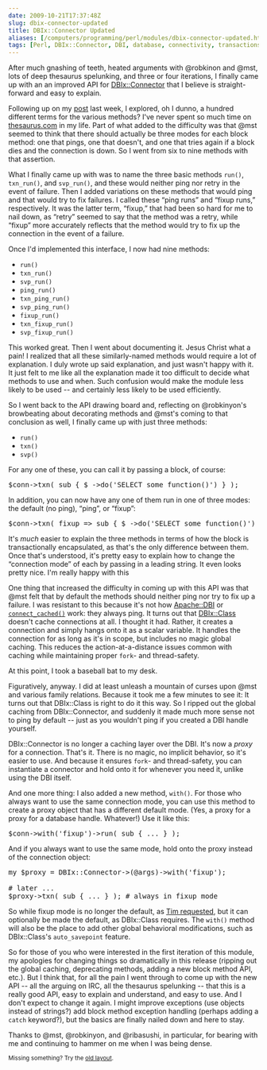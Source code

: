 ```yaml
--- 
date: 2009-10-21T17:37:48Z
slug: dbix-connector-updated
title: DBIx::Connector Updated
aliases: [/computers/programming/perl/modules/dbix-connector-updated.html]
tags: [Perl, DBIx::Connector, DBI, database, connectivity, transactions]
---
```


<p>After much gnashing of teeth, heated arguments with @robkinon and @mst,
lots of deep thesaurus spelunking, and three or four iterations, I finally
came up with an an improved API
for <a href="http://search.cpan.org/perldoc?DBIx::Connector"
title="DBIx::Connector on CPAN">DBIx::Connector</a> that I believe is
straight-forward and easy to explain.</p>

<p>Following up on
my <a href="/computers/programming/perl/modules/dbix-connector-methods.html"
title="Suggest Method Names for DBIx::Connector">post</a> last week, I
explored, oh I dunno, a hundred different terms for the various methods? I've
never spent so much time
on <a href="http://www.thesaurus.com/">thesaurus.com</a> in my life. Part of
what added to the difficulty was that @mst seemed to think that there should
actually be three modes for each block method: one that pings, one that
doesn't, and one that tries again if a block dies and the connection is down.
So I went from six to nine methods with that assertion.</p>

<p>What I finally came up with was to name the three basic methods <code>run()</code>,
<code>txn_run()</code>, and <code>svp_run()</code>, and these would neither
ping nor retry in the event of failure. Then I added variations on these
methods that would ping and that would try to fix failures. I called these
“ping runs” and “fixup runs,” respectively. It was the latter term, “fixup,”
that had been so hard for me to nail down, as “retry” seemed to say that the
method was a retry, while “fixup” more accurately reflects that the method
would try to fix up the connection in the event of a failure.</p>

<p>Once I'd implemented this interface, I now had nine methods:</p>

<ul>
  <li><code>run()</code></li>
  <li><code>txn_run()</code></li>
  <li><code>svp_run()</code></li>
  <li><code>ping_run()</code></li>
  <li><code>txn_ping_run()</code></li>
  <li><code>svp_ping_run()</code></li>
  <li><code>fixup_run()</code></li>
  <li><code>txn_fixup_run()</code></li>
  <li><code>svp_fixup_run()</code></li>
</ul>

<p>This worked great. Then I went about documenting it. Jesus Christ what a
pain! I realized that all these similarly-named methods would require a lot of
explanation. I duly wrote up said explanation, and just wasn't happy with it.
It just felt to me like all the explanation made it too difficult to decide
what methods to use and when. Such confusion would make the module less likely
to be used -- and certainly less likely to be used efficiently.</p>

<p>So I went back to the API drawing board and, reflecting on @robkinyon's
browbeating about decorating methods and @mst's coming to that conclusion as
well, I finally came up with just three methods:</p>

<ul>
  <li><code>run()</code></li>
  <li><code>txn()</code></li>
  <li><code>svp()</code></li>
</ul>

<p>For any one of these, you can call it by passing a block, of course:</p>

<pre>
$conn-&gt;txn( sub { $_->do(&#x0027;SELECT some_function()&#x0027;) } );
</pre>

<p>In addition, you can now have any one of them run in one of three
modes: the default (no ping), “ping”, or “fixup”:</p>

<pre>
$conn-&gt;txn( fixup => sub { $_->do(&#x0027;SELECT some_function()&#x0027;) } );
</pre>

<p>It's <em>much</em> easier to explain the three methods in terms of how the
block is transactionally encapsulated, as that's the only difference between
them. Once that's understood, it's pretty easy to explain how to change the
“connection mode” of each by passing in a leading string. It even looks pretty
nice. I'm really happy with this</p>

<p>One thing that increased the difficulty in coming up with this API was that
@mst felt that by default the methods should neither ping nor try to fix up a
failure. I was resistant to this because it's not
how <a href="http://search.cpan.org/perldoc?Apache::DBI"
title="Apache::DBI on CPAN">Apache::DBI</a> or
<a href="http://search.cpan.org/perldoc?DBI#connect_cached"
title="DBI on CPAN"><code>connect_cached()</code></a> work: they always ping.
It turns out that <a href="http://search.cpan.org/perldoc?DBIx::Class"
title="DBIx::Class on CPAN">DBIx::Class</a> doesn't cache connections
at all. I thought it had. Rather, it creates a connection and simply hangs
onto it as a scalar variable. It handles the connection for as long as it's in
scope, but includes no magic global caching. This reduces the action-at-a-distance
issues common with caching while maintaining proper <code>fork</code>- and
thread-safety.</p>

<p>At this point, I took a baseball bat to my desk.</p>

<p>Figuratively, anyway. I did at least unleash a mountain of curses upon @mst
and various family relations. Because it took me a few minutes to see it: It
turns out that DBIx::Class is right to do it this way. So I ripped out the
global caching from DBIx::Connector, and suddenly it made much more sense not
to ping by default -- just as you wouldn't ping if you created a DBI handle
yourself.</p>

<p>DBIx::Connector is no longer a caching layer over the DBI. It's now
a <em>proxy</em> for a connection. That's it. There is no magic, no implicit
behavior, so it's easier to use. And because it ensures <code>fork</code>- and
thread-safety, you can instantiate a connector and hold onto it for whenever
you need it, unlike using the DBI itself.</p>

<p>And one more thing: I also added a new method, <code>with()</code>. For
those who always want to use the same connection mode, you can use this method
to create a proxy object that has a different default mode. (Yes, a proxy for
a proxy for a database handle. Whatever!) Use it like this:</p>

<pre>
$conn-&gt;with(&#x0027;fixup&#x0027;)-&gt;run( sub { ... } );
</pre>

<p>And if you always want to use the same mode, hold onto the proxy instead of
the connection object:</p>

<pre>
my $proxy = DBIx::Connector-&gt;(@args)->with(&#x0027;fixup&#x0027;);

# later ...
$proxy-&gt;txn( sub { ... } ); # always in fixup mode
</pre>

<p>So while fixup mode is no longer the default,
as <a href="https://rt.cpan.org/Ticket/Display.html?id=47005"
title="RT #47005: txn_do should provide a way to disable retry">Tim
requested</a>, but it can optionally be made the default, as DBIx::Class
requires. The <code>with()</code> method will also be the place to add other
global behavioral modifications, such as
DBIx::Class's <code>auto_savepoint</code> feature.</p>

<p>So for those of you who were interested in the first iteration of this
module, my apologies for changing things so dramatically in this release
(ripping out the global caching, deprecating methods, adding a new block
method API, etc.). But I think that, for all the pain I went through to come
up with the new API -- all the arguing on IRC, all the thesaurus spelunking --
that this is a really good API, easy to explain and understand, and easy to
use. And I don't expect to change it again. I might improve exceptions (use
objects instead of strings?) add block method exception handling (perhaps
adding a <code>catch</code> keyword?), but the basics are finally nailed down
and here to stay.</p>

<p>Thanks to @mst, @robkinyon, and @ribasushi, in particular, for bearing with
me and continuing to hammer on me when I was being dense.</p>

<p class="past"><small>Missing something? Try the <a rel="nofollow" href="http://past.justatheory.com/computers/programming/perl/modules/dbix-connector-updated.html">old layout</a>.</small></p>



